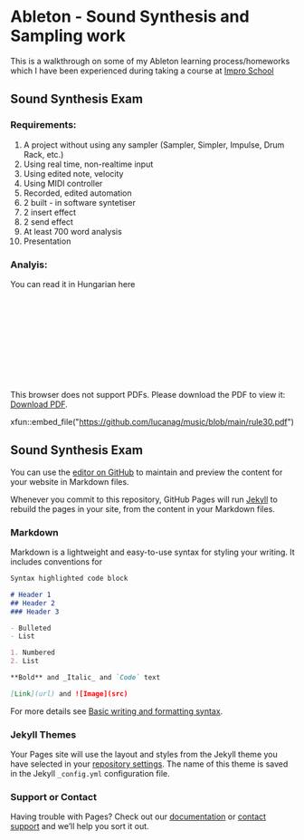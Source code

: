 # Ableton - Sound Synthesis and Sampling work

This is a walkthrough on some of my Ableton learning process/homeworks which I have been experienced during taking a course at [Impro School](https://www.improschool.com) 


## Sound Synthesis Exam

### Requirements:
1.  A project without using any sampler (Sampler, Simpler, Impulse, Drum Rack, etc.)
2.  Using real time, non-realtime input
3.  Using edited note, velocity
4.  Using MIDI controller
5.  Recorded, edited automation
6.  2 built - in software syntetiser
7.  2 insert effect
8.  2 send effect
9.  At least 700 word analysis
10. Presentation

### Analyis:
You can read it in Hungarian here

<object data="https://github.com/lucanag/music/blob/main/rule30.pdf" width="500" height="500" type='application/pdf'></object>

<object data="https://github.com/lucanag/music/blob/main/rule30.pdf" type="application/pdf" width="700px" height="700px">
    <embed src="https://github.com/lucanag/music/blob/main/rule30.pdf">
        <p>This browser does not support PDFs. Please download the PDF to view it: <a href="https://github.com/lucanag/music/blob/main/rule30.pdf">Download PDF</a>.</p>
    </embed>
</object>


xfun::embed_file("https://github.com/lucanag/music/blob/main/rule30.pdf")







## Sound Synthesis Exam




You can use the [editor on GitHub](https://github.com/lucanag/lucanag.github.io/edit/main/README.md) to maintain and preview the content for your website in Markdown files.

Whenever you commit to this repository, GitHub Pages will run [Jekyll](https://jekyllrb.com/) to rebuild the pages in your site, from the content in your Markdown files.

### Markdown

Markdown is a lightweight and easy-to-use syntax for styling your writing. It includes conventions for

```markdown
Syntax highlighted code block

# Header 1
## Header 2
### Header 3

- Bulleted
- List

1. Numbered
2. List

**Bold** and _Italic_ and `Code` text

[Link](url) and ![Image](src)
```

For more details see [Basic writing and formatting syntax](https://docs.github.com/en/github/writing-on-github/getting-started-with-writing-and-formatting-on-github/basic-writing-and-formatting-syntax).

### Jekyll Themes

Your Pages site will use the layout and styles from the Jekyll theme you have selected in your [repository settings](https://github.com/lucanag/lucanag.github.io/settings/pages). The name of this theme is saved in the Jekyll `_config.yml` configuration file.

### Support or Contact

Having trouble with Pages? Check out our [documentation](https://docs.github.com/categories/github-pages-basics/) or [contact support](https://support.github.com/contact) and we’ll help you sort it out.
